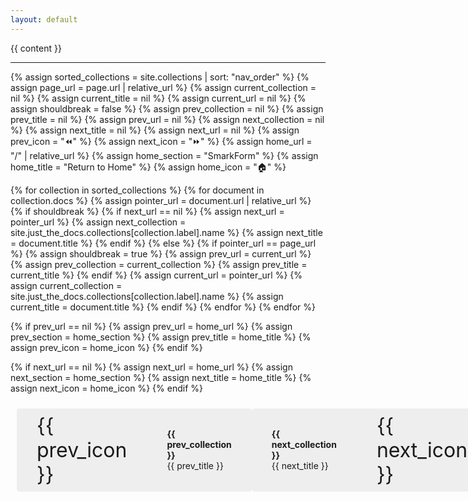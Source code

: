 ```yaml
---
layout: default
---
```




{{ content }}

<hr/>



{% assign sorted_collections = site.collections | sort: "nav_order" %}
{% assign page_url = page.url | relative_url %}
{% assign current_collection = nil %}
{% assign current_title = nil %}
{% assign current_url = nil %}
{% assign shouldbreak = false %}
{% assign prev_collection = nil %}
{% assign prev_title = nil %}
{% assign prev_url = nil %}
{% assign next_collection = nil %}
{% assign next_title = nil %}
{% assign next_url = nil %}
{% assign prev_icon = "⏪" %}
{% assign next_icon = "⏩" %}
{% assign home_url = "/" | relative_url %}
{% assign home_section = "SmarkForm" %}
{% assign home_title = "Return to Home" %}
{% assign home_icon = "🏠" %}

{% for collection in sorted_collections %}
  {% for document in collection.docs %}
   {% assign pointer_url = document.url | relative_url %}
   {% if shouldbreak %}
    {% if next_url == nil %}
     {% assign next_url = pointer_url %}
     {% assign next_collection = site.just_the_docs.collections[collection.label].name %}
     {% assign next_title = document.title %}
    {% endif %}
   {% else %}
    {% if pointer_url == page_url %}
     {% assign shouldbreak = true %}
     {% assign prev_url = current_url %}
     {% assign prev_collection = current_collection %}
     {% assign prev_title = current_title %}
    {% endif %}
    {% assign current_url = pointer_url %}
    {% assign current_collection = site.just_the_docs.collections[collection.label].name %}
    {% assign current_title = document.title %}
   {% endif %}
  {% endfor %}
{% endfor %}

<!-- ](Break Markdown Syntax Hilighting misscompilance)  -->


{% if prev_url == nil %}
 {% assign prev_url = home_url %}
 {% assign prev_section = home_section %}
 {% assign prev_title = home_title %}
 {% assign prev_icon = home_icon %}
{% endif %}

{% if next_url == nil %}
 {% assign next_url = home_url %}
 {% assign next_section = home_section %}
 {% assign next_title = home_title %}
 {% assign next_icon = home_icon %}
{% endif %}


<style>
.bottom-bar {
    display: flex;
    justify-content: space-between;
    padding: 10px;
    bottom: 0;
    left: 0;
    width: 100%;
}

.bottom-bar .nav-link {
    display: flex;
    align-items: center;
    background: #eee;
    border-radius: .3em;
}
.bottom-bar .nav-link:hover {
    transform: translate(.1em, .1em);
}

.bottom-bar .nav-link a>* {
    padding: .5rem 2rem;
}

.bottom-bar a
, .bottom-bar a:link
, .bottom-bar a:visited
, .bottom-bar a:hover {
    text-decoration: none;
    display: flex;
    align-items: center;
}

.bottom-bar .icon {
    font-size: 2rem;
    display: flex;
    align-items: center;
    justify-content: center;
}

.bottom-bar .text {
    display: flex;
    flex-direction: column;
}

.bottom-bar .line {
    margin: 0;
    padding: 0;
}
.bottom-bar .bold {
    font-weight: bold;
}

.bottom-bar .prev-page {
    justify-content: flex-start;
}

.bottom-bar .next-page {
    justify-content: flex-end;
}
</style>



<div class="bottom-bar">
    <div class="nav-link">
        <a href="{{prev_url}}">
            <div class="icon">{{ prev_icon }}</div>
            <div class="text">
                <div class="line bold">{{ prev_collection }}</div>
                <div class="line">{{ prev_title }}</div>
            </div>
        </a>
    </div>
    <div class="nav-link">
        <a href="{{next_url}}">
            <div class="text">
                <div class="line bold">{{ next_collection }}</div>
                <div class="line">{{ next_title }}</div>
            </div>
            <div class="icon">{{ next_icon }}</div>
        </a>
    </div>
</div>
